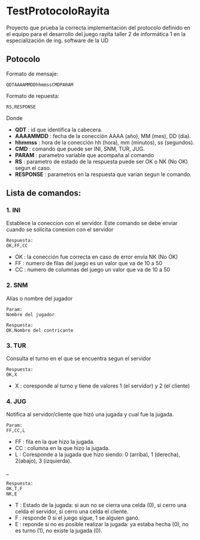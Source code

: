 # TestProtocoloRayita

Proyecto que prueba la correcta implementación del protocolo definido en el equipo para el desarrollo del juego rayita taller 2 de informática 1 en la especialización de ing. software de la UD

## Potocolo
Formato de mensaje:

~~~
QDTAAAAMMDDhhmmssCMDPARAM
~~~

Formato de repuesta:
~~~
RS,RESPONSE
~~~

Donde

* **QDT** : id que identifica la cabecera.
* **AAAAMMDD** : fecha de la conección AAAA (año), MM (mes), DD (dia).
* **hhmmss** : hora de la conección hh (hora), mm (minutos), ss (segundos).
* **CMD** : comando que puede ser INI, SNM, TUR, JUG.
* **PARAM** : parametro variable que acompaña al comando
* **RS** : parametro de estado de la respuesta puede ser OK o NK (No OK) segun el caso.
* **RESPONSE** : parametros en la respuesta que varian segun le comando.

## Lista de comandos:

### 1. INI

Establece la coneccion con el servidor. Este comando se debe enviar cuando se solicita conexion con el servidor
	
	Respuesta:
	OK,FF,CC
	
* OK : la conección fue correcta en caso de error envia NK (No OK)
* FF : numero de filas del juego es un valor que va de 10 a 50
* CC : numero de columnas del juego un valor que va de 10 a 50

### 2. SNM

Alias o nombre del jugador

	Param:
	Nombre del jugador
	
	Respuesta:
	OK,Nombre del contricante
	
### 3. TUR

Consulta el turno en el que se encuentra segun el servidor

	Respuesta:
	OK,X
	
* X : coresponde al turno y tiene de valores 1 (el servidor) y 2 (el cliente)

### 4. JUG

Notifica al servidor/cliente que hizó una jugada y cual fue la jugada.

	Param:
	FF,CC,L
	
* FF : fila en la que hizo la jugada.
* CC : columna en la que hizo la jugada.
* L : Coresponde a la jugada que hizo siendo: 0 (arriba), 1 (derecha), 2(abajo), 3 (izquierda).

_

	Respuesta:
	OK,T,F
	NK,E
		
* T : Estado de la jugada: si aun no se cierra una celda (0), si cerro una celda el servidor, si cerro una celda el cliente.
* F : responde 0 si el juego sigue, 1 se alguien ganó.
* E : reponde si no es posible realizar la jugada: ya estaba hecha (0), no es turno (1), no existe la jugada (0).
